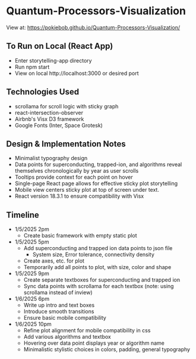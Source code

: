 # Quantum-Processors-Visualization
View at: https://pokiebob.github.io/Quantum-Processors-Visualization/

## To Run on Local (React App)
- Enter storytelling-app directory 
- Run npm start
- View on local http://localhost:3000 or desired port

## Technologies Used
- scrollama for scroll logic with sticky graph
- react-intersection-observer
- Airbnb's Visx D3 framework
- Google Fonts (Inter, Space Grotesk)

## Design & Implementation Notes
- Minimalist typography design
- Data points for superconducting, trapped-ion, and algorithms reveal themselves chronologically by year as user scrolls 
- Tooltips provide context for each point on hover
- Single-page React page allows for effective sticky plot storytelling
- Mobile view centers sticky plot at top of screen under text.
- React version 18.3.1 to ensure compatibility with Visx

## Timeline
- 1/5/2025 2pm
    - Create basic framework with empty static plot
- 1/5/2025 5pm
    - Add superconducting and trapped ion data points to json file
        - System size, Error tolerance, connectivity density
    - Create axes, etc. for plot
    - Temporarily add all points to plot, with size, color and shape
- 1/5/2025 9pm
    - Create separate textboxes for superconducting and trapped ion
    - Sync data points with scrollama for each textbox (note: using scrollama instead of inview)
- 1/6/2025 6pm
    - Write up intro and text boxes
    - Introduce smooth transitions
    - Ensure basic mobile compatibility
- 1/6/2025 10pm
    - Refine plot alignment for mobile compatibility in css
    - Add various algorithms and textbox
    - Hovering over data point displays year or algorithm name
    - Minimalistic stylistic choices in colors, padding, general typography
